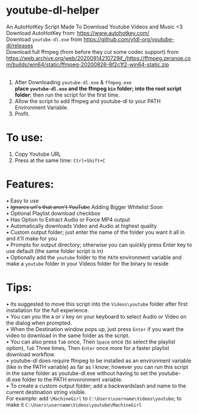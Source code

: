 # youtube-dl-helper
An AutoHotKey Script Made To Download Youtube Videos and Music <3<br>
Download AutoHotKey from: https://www.autohotkey.com/<br>
Download `youtube-dl.exe` from https://github.com/ytdl-org/youtube-dl/releases<br>
Download full ffmpeg (from before they cut some codec support) from https://web.archive.org/web/20200914210729if_/https://ffmpeg.zeranoe.com/builds/win64/static/ffmpeg-20200826-8f2c1f2-win64-static.zip<br><br>

1. After Downloading `youtube-dl.exe` & `ffmpeg.exe` <br/> **place `youtube-dl.exe` and the ffmpeg `bin` folder; into the root script folder**; then run the script for the first time.
2. Allow the script to add ffmpeg and youtube-dl to your PATH Environment Variable.
3. Profit.

# To use:
1.	Copy Youtube URL
2.	Press at the same time: `Ctrl+Shift+C`

# Features:
• Easy to use<br/>
• ~~Ignores url's that aren't YouTube~~ Adding Bigger Whitelist Soon<br/>
• Optional Playlist download checkbox<br/>
• Has Option to Extract Audio or Force MP4 output<br/>
• Automatically downloads Video and Audio at highest quality<br>
• Custom output folder; just enter the name of the folder you want it all in and it'll make for you<br/>
• Prompts for output directory; otherwise you can quickly press Enter key to use default (the same folder script is in)<br/>
• Optionally add the `youtube` folder to the `PATH` environment variable and make a `youtube` folder in your Videos folder for the binary to reside<br/>


# Tips:
• Its suggested to move this script into the `Videos\youtube` folder after first installation for the full experience.<br/>
• You can you the `A` or `V` key on your keyboard to select Audio or Video on the dialog when prompted.<br/>
• When the Destination window pops up, just press `Enter` if you want the video to download in the same folder as the script.<br/>
• You can also press `Tab` once, Then `Space` once (to select the playlist option), `Tab` Three times, Then `Enter` once more for a faster playlist download workflow.<br/>
• youtube-dl does require ffmpeg to be installed as an environment variable (like in the PATH variable) as far as I know; however you can run this script in the same folder as youtube-dl.exe without having to set the youtube-dl.exe folder to the PATH envoronment variable.<br/>
• To create a custom output folder; add a backwardslash and name to the current destination string visible.<br/> 
For example: add `\MachineGirl` to `C:\Users\username\Videos\youtube`; to make it `C:\Users\username\Videos\youtube\MachineGirl`
